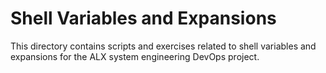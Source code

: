 # Shell Variables and Expansions
This directory contains scripts and exercises related to shell variables and expansions for the ALX system engineering DevOps project.
